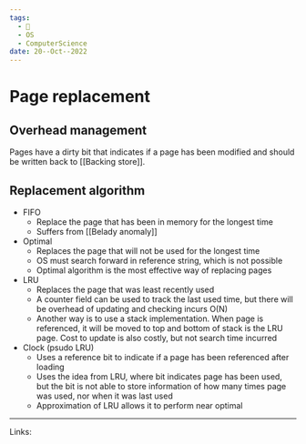 ```yaml
---
tags:
  - 🌱
  - OS
  - ComputerScience 
date: 20--Oct--2022
---
```


# Page replacement

## Overhead management
Pages have a dirty bit that indicates if a page has been modified and should be written back to [[Backing store]].

## Replacement algorithm

- FIFO
    - Replace the page that has been in memory for the longest time
    - Suffers from [[Belady anomaly]]
- Optimal
    - Replaces the page that will not be used for the longest time
    - OS must search forward in reference string, which is not possible
    - Optimal algorithm is the most effective way of replacing pages
- LRU
    - Replaces the page that was least recently used
    - A counter field can be used to track the last used time, but there will be overhead of updating and checking incurs O(N)
    - Another way is to use a stack implementation. When page is referenced, it will be moved to top and bottom of stack is the LRU page. Cost to update is also costly, but not search time incurred
- Clock (psudo LRU)
    - Uses a reference bit to indicate if a page has been referenced after loading
    - Uses the idea from LRU, where bit indicates page has been used, but the bit is not able to store information of how many times page was used, nor when it was last used
    - Approximation of LRU allows it to perform near optimal

---
Links: 
